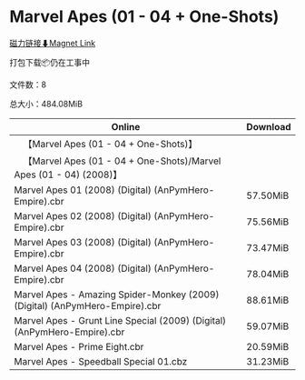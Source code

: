 # Marvel Apes (01 - 04 + One-Shots)

[磁力链接⬇Magnet Link](magnet:?xt=urn:btih:8988bb50c4aef4e2e205fcd44b3e66c3bcb23cda&dn=Marvel%20Apes%20%2801%20-%2004%20%2B%20One-Shots%29)

打包下载📦仍在工事中

文件数：8

总大小：484.08MiB

Online | Download
--- | ---
&emsp;【Marvel Apes (01 - 04 + One-Shots)】 | 
&emsp;【Marvel Apes (01 - 04 + One-Shots)/Marvel Apes (01 - 04) (2008)】 | 
Marvel Apes 01 (2008) (Digital) (AnPymHero-Empire).cbr | 57.50MiB
Marvel Apes 02 (2008) (Digital) (AnPymHero-Empire).cbr | 75.56MiB
Marvel Apes 03 (2008) (Digital) (AnPymHero-Empire).cbr | 73.47MiB
Marvel Apes 04 (2008) (Digital) (AnPymHero-Empire).cbr | 78.04MiB
Marvel Apes - Amazing Spider-Monkey (2009) (Digital) (AnPymHero-Empire).cbr | 88.61MiB
Marvel Apes - Grunt Line Special (2009) (Digital) (AnPymHero-Empire).cbr | 59.07MiB
Marvel Apes - Prime Eight.cbr | 20.59MiB
Marvel Apes - Speedball Special 01.cbz | 31.23MiB